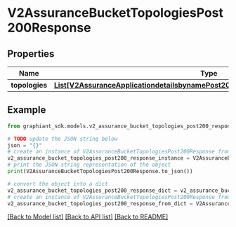 # V2AssuranceBucketTopologiesPost200Response


## Properties

Name | Type | Description | Notes
------------ | ------------- | ------------- | -------------
**topologies** | [**List[V2AssuranceApplicationdetailsbynamePost200ResponseAppIdRecordFlexAlgoInner]**](V2AssuranceApplicationdetailsbynamePost200ResponseAppIdRecordFlexAlgoInner.md) |  | [optional] 

## Example

```python
from graphiant_sdk.models.v2_assurance_bucket_topologies_post200_response import V2AssuranceBucketTopologiesPost200Response

# TODO update the JSON string below
json = "{}"
# create an instance of V2AssuranceBucketTopologiesPost200Response from a JSON string
v2_assurance_bucket_topologies_post200_response_instance = V2AssuranceBucketTopologiesPost200Response.from_json(json)
# print the JSON string representation of the object
print(V2AssuranceBucketTopologiesPost200Response.to_json())

# convert the object into a dict
v2_assurance_bucket_topologies_post200_response_dict = v2_assurance_bucket_topologies_post200_response_instance.to_dict()
# create an instance of V2AssuranceBucketTopologiesPost200Response from a dict
v2_assurance_bucket_topologies_post200_response_from_dict = V2AssuranceBucketTopologiesPost200Response.from_dict(v2_assurance_bucket_topologies_post200_response_dict)
```
[[Back to Model list]](../README.md#documentation-for-models) [[Back to API list]](../README.md#documentation-for-api-endpoints) [[Back to README]](../README.md)


